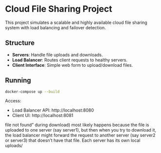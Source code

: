 
# Cloud File Sharing Project

This project simulates a scalable and highly available cloud file sharing system with load balancing and failover detection.

## Structure
- **Servers**: Handle file uploads and downloads.
- **Load Balancer**: Routes client requests to healthy servers.
- **Client Interface**: Simple web form to upload/download files.

## Running
```bash
docker-compose up --build
```

Access:
- Load Balancer API: http://localhost:8080
- Client UI: http://localhost:8081

file not found” during download) most likely happens because the file is uploaded to one server (say server1), but then when you try to download it, the load balancer might forward the request to another server (say server2 or server3) that doesn’t have that file. Each server has its own local uploads/ 